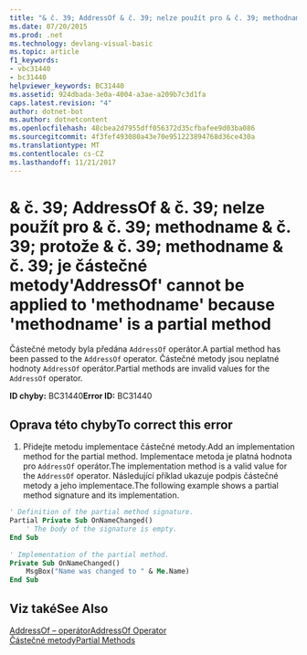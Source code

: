 ```yaml
---
title: "& č. 39; AddressOf & č. 39; nelze použít pro & č. 39; methodname & č. 39; protože & č. 39; methodname & č. 39; je částečné metody"
ms.date: 07/20/2015
ms.prod: .net
ms.technology: devlang-visual-basic
ms.topic: article
f1_keywords:
- vbc31440
- bc31440
helpviewer_keywords: BC31440
ms.assetid: 924dbada-3e0a-4004-a3ae-a209b7c3d1fa
caps.latest.revision: "4"
author: dotnet-bot
ms.author: dotnetcontent
ms.openlocfilehash: 48cbea2d7955dff056372d35cfbafee9d03ba086
ms.sourcegitcommit: 4f3fef493080a43e70e951223894768d36ce430a
ms.translationtype: MT
ms.contentlocale: cs-CZ
ms.lasthandoff: 11/21/2017
---
```

# <a name="39addressof39-cannot-be-applied-to-39methodname39-because-39methodname39-is-a-partial-method"></a><span data-ttu-id="598b6-102">& č. 39; AddressOf & č. 39; nelze použít pro & č. 39; methodname & č. 39; protože & č. 39; methodname & č. 39; je částečné metody</span><span class="sxs-lookup"><span data-stu-id="598b6-102">&#39;AddressOf&#39; cannot be applied to &#39;methodname&#39; because &#39;methodname&#39; is a partial method</span></span>
<span data-ttu-id="598b6-103">Částečné metody byla předána `AddressOf` operátor.</span><span class="sxs-lookup"><span data-stu-id="598b6-103">A partial method has been passed to the `AddressOf` operator.</span></span> <span data-ttu-id="598b6-104">Částečné metody jsou neplatné hodnoty `AddressOf` operátor.</span><span class="sxs-lookup"><span data-stu-id="598b6-104">Partial methods are invalid values for the `AddressOf` operator.</span></span>  
  
 <span data-ttu-id="598b6-105">**ID chyby:** BC31440</span><span class="sxs-lookup"><span data-stu-id="598b6-105">**Error ID:** BC31440</span></span>  
  
## <a name="to-correct-this-error"></a><span data-ttu-id="598b6-106">Oprava této chyby</span><span class="sxs-lookup"><span data-stu-id="598b6-106">To correct this error</span></span>  
  
1.  <span data-ttu-id="598b6-107">Přidejte metodu implementace částečné metody.</span><span class="sxs-lookup"><span data-stu-id="598b6-107">Add an implementation method for the partial method.</span></span> <span data-ttu-id="598b6-108">Implementace metoda je platná hodnota pro `AddressOf` operátor.</span><span class="sxs-lookup"><span data-stu-id="598b6-108">The implementation method is a valid value for the `AddressOf` operator.</span></span> <span data-ttu-id="598b6-109">Následující příklad ukazuje podpis částečné metody a jeho implementace.</span><span class="sxs-lookup"><span data-stu-id="598b6-109">The following example shows a partial method signature and its implementation.</span></span>  
  
```vb  
' Definition of the partial method signature.  
Partial Private Sub OnNameChanged()  
    ' The body of the signature is empty.  
End Sub  
  
' Implementation of the partial method.  
Private Sub OnNameChanged()  
    MsgBox("Name was changed to " & Me.Name)  
End Sub  
```  
  
## <a name="see-also"></a><span data-ttu-id="598b6-110">Viz také</span><span class="sxs-lookup"><span data-stu-id="598b6-110">See Also</span></span>  
 [<span data-ttu-id="598b6-111">AddressOf – operátor</span><span class="sxs-lookup"><span data-stu-id="598b6-111">AddressOf Operator</span></span>](../../visual-basic/language-reference/operators/addressof-operator.md)  
 [<span data-ttu-id="598b6-112">Částečné metody</span><span class="sxs-lookup"><span data-stu-id="598b6-112">Partial Methods</span></span>](../../visual-basic/programming-guide/language-features/procedures/partial-methods.md)
